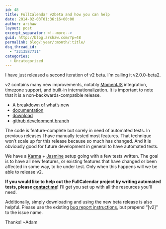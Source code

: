 ```yaml
---
id: 48
title: FullCalendar v2beta and how you can help
date: 2014-02-03T01:36:16+00:00
author: arshaw
layout: post
excerpt_separator: <!--more-->
guid: http://blog.arshaw.com/?p=48
permalink: blog/:year/:month/:title/
dsq_thread_id:
  - "2213587711"
categories:
  - Uncategorized
---
```

I have just released a second iteration of v2 beta. I&#8217;m calling it v2.0.0-beta2.

v2 contains many new improvements, notably [MomentJS](http://momentjs.com/) integration, timezone support, and built-in internationalization. It is important to note that it is a non-backwards-compatible release.<!--more-->

  * [A breakdown of what&#8217;s new](http://arshaw.com/fullcalendar/wiki/Upgrading-to-2/)
  * [documentation](http://arshaw.com/fullcalendar/docs2/)
  * [download](http://arshaw.com/fullcalendar/download/)
  * [github development branch](https://github.com/arshaw/fullcalendar/commits/v2)

The code is feature-complete but sorely in need of automated tests. In previous releases I have manually tested most features. That technique won&#8217;t scale up for this release because so much has changed. And it is obviously good for future development in general to have automated tests.

We have a [Karma](http://karma-runner.github.io/) + [Jasmine](http://pivotal.github.io/jasmine/) setup going with a few tests written. The goal is to have all new features, or existing features that have changed or been affected in some way, to be under test. Only when this happens will we be able to release v2.

**If you would like to help out the FullCalendar project by writing automated tests, please [contact me](http://arshaw.com/about/)!** I&#8217;ll get you set up with all the resources you&#8217;ll need.

Additionally, simply downloading and using the new beta release is also helpful. Please use the existing [bug report instructions](http://arshaw.com/fullcalendar/wiki/Report-a-Bug/), but prepend &#8220;[v2]&#8221; to the issue name.

Thanks! ~Adam